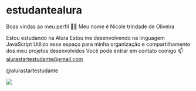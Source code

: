 # estudantealura
Boas vindas ao meu perfil 💙💙
Meu nome é Nicole trindade de Oliveira

Estou estudando na Alura
Estou me desenvolvendo na linguagem JavaScript
Utilizo esse espaço para minha organização e compartilhamento dos meu projetos desenvolvidos
Você pode entrar em contato comigo 📫
alurastartestudante@email.com

@alurastartestudante

![](https://media1.giphy.com/media/LE7HSWdlpWtBiLDSFu/200.gif?cid=6c09b952mjtqn38rnayl4wcpr2kl37p9z37gp584e6q9ynnz&ep=v1_gifs_search&rid=200.gif&ct=g)

